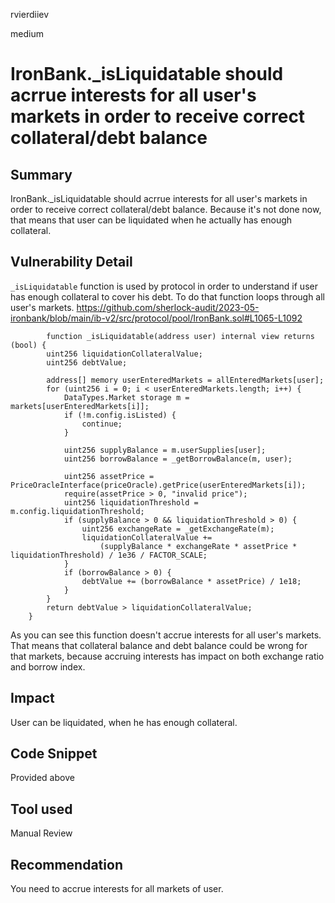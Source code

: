 rvierdiiev

medium

# IronBank._isLiquidatable should acrrue interests for all user's markets in order to receive correct collateral/debt balance

## Summary
IronBank._isLiquidatable should acrrue interests for all user's markets in order to receive correct collateral/debt balance. Because it's not done now, that means that user can be liquidated when he actually has enough collateral.
## Vulnerability Detail
`_isLiquidatable` function is used by protocol in order to understand if user has enough collateral to cover his debt. To do that function loops through all user's markets.
https://github.com/sherlock-audit/2023-05-ironbank/blob/main/ib-v2/src/protocol/pool/IronBank.sol#L1065-L1092
```solidity
        function _isLiquidatable(address user) internal view returns (bool) {
        uint256 liquidationCollateralValue;
        uint256 debtValue;

        address[] memory userEnteredMarkets = allEnteredMarkets[user];
        for (uint256 i = 0; i < userEnteredMarkets.length; i++) {
            DataTypes.Market storage m = markets[userEnteredMarkets[i]];
            if (!m.config.isListed) {
                continue;
            }

            uint256 supplyBalance = m.userSupplies[user];
            uint256 borrowBalance = _getBorrowBalance(m, user);

            uint256 assetPrice = PriceOracleInterface(priceOracle).getPrice(userEnteredMarkets[i]);
            require(assetPrice > 0, "invalid price");
            uint256 liquidationThreshold = m.config.liquidationThreshold;
            if (supplyBalance > 0 && liquidationThreshold > 0) {
                uint256 exchangeRate = _getExchangeRate(m);
                liquidationCollateralValue +=
                    (supplyBalance * exchangeRate * assetPrice * liquidationThreshold) / 1e36 / FACTOR_SCALE;
            }
            if (borrowBalance > 0) {
                debtValue += (borrowBalance * assetPrice) / 1e18;
            }
        }
        return debtValue > liquidationCollateralValue;
    }
```
As you can see this function doesn't accrue interests for all user's markets. That means that collateral balance and debt balance could be wrong for that markets, because accruing interests has impact on both exchange ratio and borrow index. 
## Impact
User can be liquidated, when he has enough collateral.
## Code Snippet
Provided above
## Tool used

Manual Review

## Recommendation
You need to accrue interests for all markets of user.